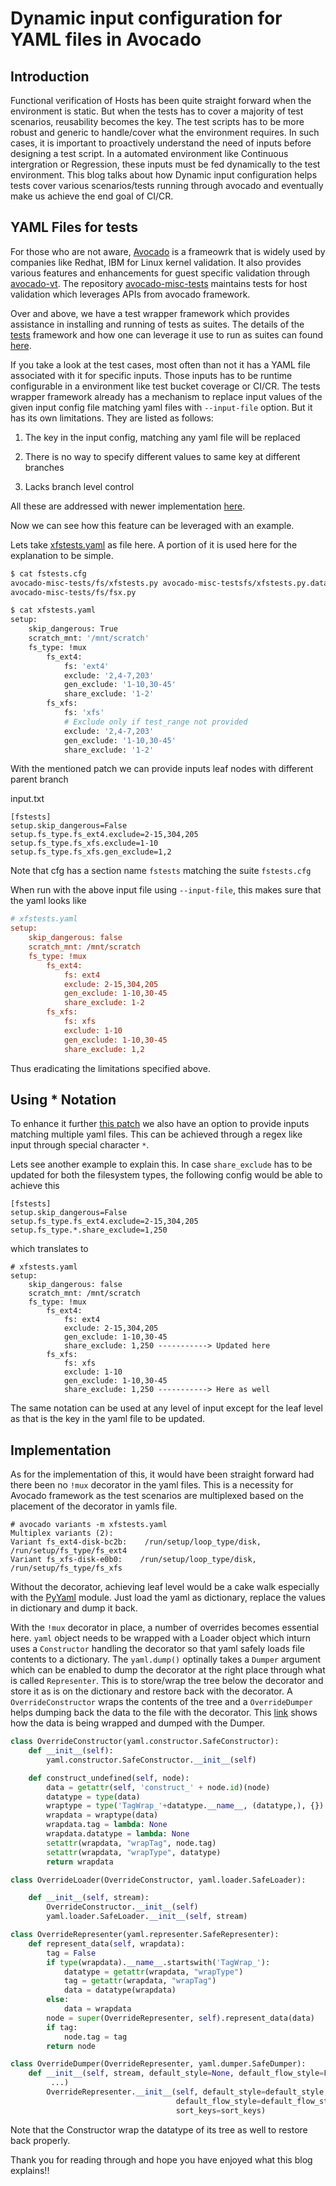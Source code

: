 # Dynamic input configuration for YAML files in Avocado


## Introduction

Functional verification of Hosts has been quite straight forward when the environment is static. But when the tests has to cover a majority of test scenarios, reusability becomes the key. The test scripts has to be more robust and generic to handle/cover what the environment requires. In such cases, it is important to proactively understand the need of inputs before designing a test script. In a automated environment like Continuous intergration or Regression, these inputs must be fed dynamically to the test environment. This blog talks about how Dynamic input configuration helps tests cover various scenarios/tests running through avocado and eventually make us achieve the end goal of CI/CR.

## YAML Files for tests

For those who are not aware, [Avocado](https://avocado-framework.readthedocs.io/) is a frameowrk that is widely used by companies like Redhat, IBM for Linux kernel validation. It also provides various features and enhancements for guest specific validation through [avocado-vt](https://github.com/avocado-framework/avocado-vt/). The repository [avocado-misc-tests](https://github.com/avocado-framework-tests/avocado-misc-tests/) maintains tests for host validation which leverages APIs from avocado framework.

Over and above, we have a test wrapper framework which provides assistance in installing and running of tests as suites. The details of the [tests](https://github.com/open-power-host-os/tests) framework and how one can leverage it use to run as suites can found [here](https://narasimhan-v.github.io/2020/06/12/Writing-Avocado-Test-Suites.html).

If you take a look at the test cases, most often than not it has a YAML file associated with it for specific inputs. Those inputs has to be runtime configurable in a environment like test bucket coverage or CI/CR. The tests wrapper framework already has a mechanism to replace input values of the given input config file matching yaml files with `--input-file` option. But it has its own limitations. They are listed as follows:

1. The key in the  input config, matching any yaml file will be replaced

2. There is no way to specify different values to same key at different branches

3. Lacks branch level control

All these are addressed with newer implementation [here](https://github.com/open-power-host-os/tests/pull/224/commits/687c9c6912990cfe443b290ee9974a442f391f0e).

Now we can see how this feature can be leveraged with an example.

Lets take [xfstests.yaml](https://github.com/avocado-framework-tests/avocado-misc-tests/blob/master/fs/xfstests.py.data/xfstests.yaml) as file here. A portion of it is used here for the explanation to be simple.

```bash
$ cat fstests.cfg
avocado-misc-tests/fs/xfstests.py avocado-misc-testsfs/xfstests.py.data/xfstests.yaml
avocado-misc-tests/fs/fsx.py

$ cat xfstests.yaml
setup:
    skip_dangerous: True
    scratch_mnt: '/mnt/scratch'
    fs_type: !mux
        fs_ext4:
            fs: 'ext4'
            exclude: '2,4-7,203'
            gen_exclude: '1-10,30-45'
            share_exclude: '1-2'
        fs_xfs:
            fs: 'xfs'
            # Exclude only if test_range not provided
            exclude: '2,4-7,203'
            gen_exclude: '1-10,30-45'
            share_exclude: '1-2'
```

With the mentioned patch we can provide inputs leaf nodes with different parent branch

input.txt
```
[fstests]
setup.skip_dangerous=False
setup.fs_type.fs_ext4.exclude=2-15,304,205
setup.fs_type.fs_xfs.exclude=1-10
setup.fs_type.fs_xfs.gen_exclude=1,2
```
Note that cfg has a section name `fstests` matching the suite `fstests.cfg`

When run with the above input file using `--input-file`, this makes sure that the yaml looks like

```cfg
# xfstests.yaml
setup:
    skip_dangerous: false
    scratch_mnt: /mnt/scratch
    fs_type: !mux
        fs_ext4:
            fs: ext4
            exclude: 2-15,304,205
            gen_exclude: 1-10,30-45
            share_exclude: 1-2
        fs_xfs:
            fs: xfs
            exclude: 1-10
            gen_exclude: 1-10,30-45
            share_exclude: 1,2
```
Thus eradicating the limitations specified above.


## Using * Notation

To enhance it further [this patch](https://github.com/open-power-host-os/tests/pull/224/commits/e022628d7ee02d916f36274e792a15a3f425b114) we also have an option to provide inputs matching multiple yaml files. This can be achieved through a regex like input through special character `*`.

Lets see another example to explain this. In case `share_exclude` has to be updated for both the filesystem types, the following config would be able to achieve this

```
[fstests]
setup.skip_dangerous=False
setup.fs_type.fs_ext4.exclude=2-15,304,205
setup.fs_type.*.share_exclude=1,250
```

which translates to
```
# xfstests.yaml
setup:
    skip_dangerous: false
    scratch_mnt: /mnt/scratch
    fs_type: !mux
        fs_ext4:
            fs: ext4
            exclude: 2-15,304,205
            gen_exclude: 1-10,30-45
            share_exclude: 1,250 -----------> Updated here
        fs_xfs:
            fs: xfs
            exclude: 1-10
            gen_exclude: 1-10,30-45
            share_exclude: 1,250 -----------> Here as well
```

The same notation can be used at any level of input except for the leaf level as that is the key in the yaml file to be updated.

## Implementation

As for the implementation of this, it would have been straight forward had there been no `!mux` decorator in the yaml files. This is a necessity for Avocado framework as the test scenarios are multiplexed based on the placement of the decorator in yamls file.

```
# avocado variants -m xfstests.yaml 
Multiplex variants (2):
Variant fs_ext4-disk-bc2b:    /run/setup/loop_type/disk, /run/setup/fs_type/fs_ext4
Variant fs_xfs-disk-e0b0:    /run/setup/loop_type/disk, /run/setup/fs_type/fs_xfs
```

Without the decorator, achieving leaf level would be a cake walk especially with the [PyYaml](https://pyyaml.org/wiki/PyYAMLDocumentation) module. Just load the yaml as dictionary, replace the values in dictionary and dump it back.

With the `!mux` decorator in place, a number of overrides becomes essential here. `yaml` object needs to be wrapped with a Loader object which inturn uses a `Constructor` handling the decorator so that yaml safely loads file contents to a dictionary. The `yaml.dump()` optinally takes a `Dumper` argument which can be enabled to dump the decorator at the right place through what is called `Representer`. This is to store/wrap the tree below the decorator and store it as is on the dictionary and restore back with the decorator. A `OverrideConstructor` wraps the contents of the tree and a `OverrideDumper` helps dumping back the data to the file with the decorator. This [link](https://github.com/open-power-host-os/tests/pull/224/files#diff-c7c73da3c9a0a695d49f36e0a69e713f) shows how the data is being wrapped and dumped with the Dumper.

```python
class OverrideConstructor(yaml.constructor.SafeConstructor):
    def __init__(self):
        yaml.constructor.SafeConstructor.__init__(self)

    def construct_undefined(self, node):
        data = getattr(self, 'construct_' + node.id)(node)
        datatype = type(data)
        wraptype = type('TagWrap_'+datatype.__name__, (datatype,), {})
        wrapdata = wraptype(data)
        wrapdata.tag = lambda: None
        wrapdata.datatype = lambda: None
        setattr(wrapdata, "wrapTag", node.tag)
        setattr(wrapdata, "wrapType", datatype)
        return wrapdata

class OverrideLoader(OverrideConstructor, yaml.loader.SafeLoader):

    def __init__(self, stream):
        OverrideConstructor.__init__(self)
        yaml.loader.SafeLoader.__init__(self, stream)

class OverrideRepresenter(yaml.representer.SafeRepresenter):
    def represent_data(self, wrapdata):
        tag = False
        if type(wrapdata).__name__.startswith('TagWrap_'):
            datatype = getattr(wrapdata, "wrapType")
            tag = getattr(wrapdata, "wrapTag")
            data = datatype(wrapdata)
        else:
            data = wrapdata
        node = super(OverrideRepresenter, self).represent_data(data)
        if tag:
            node.tag = tag
        return node

class OverrideDumper(OverrideRepresenter, yaml.dumper.SafeDumper):
    def __init__(self, stream, default_style=None, default_flow_style=False,
		 ...)
        OverrideRepresenter.__init__(self, default_style=default_style,
                                     default_flow_style=default_flow_style,
                                     sort_keys=sort_keys)
```

Note that the Constructor wrap the datatype of its tree as well to restore back properly.

Thank you for reading through and hope you have enjoyed what this blog explains!!
